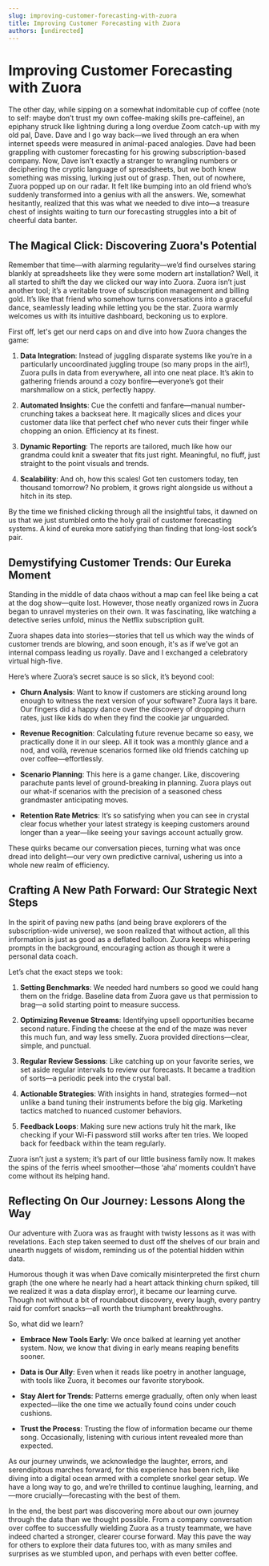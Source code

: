 ```yaml
---
slug: improving-customer-forecasting-with-zuora
title: Improving Customer Forecasting with Zuora
authors: [undirected]
---
```



# Improving Customer Forecasting with Zuora

The other day, while sipping on a somewhat indomitable cup of coffee (note to self: maybe don’t trust my own coffee-making skills pre-caffeine), an epiphany struck like lightning during a long overdue Zoom catch-up with my old pal, Dave. Dave and I go way back—we lived through an era when internet speeds were measured in animal-paced analogies. Dave had been grappling with customer forecasting for his growing subscription-based company. Now, Dave isn’t exactly a stranger to wrangling numbers or deciphering the cryptic language of spreadsheets, but we both knew something was missing, lurking just out of grasp. Then, out of nowhere, Zuora popped up on our radar. It felt like bumping into an old friend who’s suddenly transformed into a genius with all the answers. We, somewhat hesitantly, realized that this was what we needed to dive into—a treasure chest of insights waiting to turn our forecasting struggles into a bit of cheerful data banter.

## The Magical Click: Discovering Zuora's Potential

Remember that time—with alarming regularity—we’d find ourselves staring blankly at spreadsheets like they were some modern art installation? Well, it all started to shift the day we clicked our way into Zuora. Zuora isn’t just another tool; it’s a veritable trove of subscription management and billing gold. It’s like that friend who somehow turns conversations into a graceful dance, seamlessly leading while letting you be the star. Zuora warmly welcomes us with its intuitive dashboard, beckoning us to explore.

First off, let's get our nerd caps on and dive into how Zuora changes the game:

1. **Data Integration**: Instead of juggling disparate systems like you’re in a particularly uncoordinated juggling troupe (so many props in the air!), Zuora pulls in data from everywhere, all into one neat place. It’s akin to gathering friends around a cozy bonfire—everyone’s got their marshmallow on a stick, perfectly happy.

2. **Automated Insights**: Cue the confetti and fanfare—manual number-crunching takes a backseat here. It magically slices and dices your customer data like that perfect chef who never cuts their finger while chopping an onion. Efficiency at its finest.

3. **Dynamic Reporting**: The reports are tailored, much like how our grandma could knit a sweater that fits just right. Meaningful, no fluff, just straight to the point visuals and trends.

4. **Scalability**: And oh, how this scales! Got ten customers today, ten thousand tomorrow? No problem, it grows right alongside us without a hitch in its step.

By the time we finished clicking through all the insightful tabs, it dawned on us that we just stumbled onto the holy grail of customer forecasting systems. A kind of eureka more satisfying than finding that long-lost sock’s pair.

## Demystifying Customer Trends: Our Eureka Moment

Standing in the middle of data chaos without a map can feel like being a cat at the dog show—quite lost. However, those neatly organized rows in Zuora began to unravel mysteries on their own. It was fascinating, like watching a detective series unfold, minus the Netflix subscription guilt.

Zuora shapes data into stories—stories that tell us which way the winds of customer trends are blowing, and soon enough, it's as if we’ve got an internal compass leading us royally. Dave and I exchanged a celebratory virtual high-five.

Here’s where Zuora’s secret sauce is so slick, it’s beyond cool:

- **Churn Analysis**: Want to know if customers are sticking around long enough to witness the next version of your software? Zuora lays it bare. Our fingers did a happy dance over the discovery of dropping churn rates, just like kids do when they find the cookie jar unguarded.

- **Revenue Recognition**: Calculating future revenue became so easy, we practically done it in our sleep. All it took was a monthly glance and a nod, and voilà, revenue scenarios formed like old friends catching up over coffee—effortlessly.

- **Scenario Planning**: This here is a game changer. Like, discovering parachute pants level of ground-breaking in planning. Zuora plays out our what-if scenarios with the precision of a seasoned chess grandmaster anticipating moves.

- **Retention Rate Metrics**: It’s so satisfying when you can see in crystal clear focus whether your latest strategy is keeping customers around longer than a year—like seeing your savings account actually grow.

These quirks became our conversation pieces, turning what was once dread into delight—our very own predictive carnival, ushering us into a whole new realm of efficiency.

## Crafting A New Path Forward: Our Strategic Next Steps

In the spirit of paving new paths (and being brave explorers of the subscription-wide universe), we soon realized that without action, all this information is just as good as a deflated balloon. Zuora keeps whispering prompts in the background, encouraging action as though it were a personal data coach.

Let’s chat the exact steps we took:

1. **Setting Benchmarks**: We needed hard numbers so good we could hang them on the fridge. Baseline data from Zuora gave us that permission to brag—a solid starting point to measure success.

2. **Optimizing Revenue Streams**: Identifying upsell opportunities became second nature. Finding the cheese at the end of the maze was never this much fun, and way less smelly. Zuora provided directions—clear, simple, and punctual.

3. **Regular Review Sessions**: Like catching up on your favorite series, we set aside regular intervals to review our forecasts. It became a tradition of sorts—a periodic peek into the crystal ball.

4. **Actionable Strategies**: With insights in hand, strategies formed—not unlike a band tuning their instruments before the big gig. Marketing tactics matched to nuanced customer behaviors.

5. **Feedback Loops**: Making sure new actions truly hit the mark, like checking if your Wi-Fi password still works after ten tries. We looped back for feedback within the team regularly.

Zuora isn’t just a system; it’s part of our little business family now. It makes the spins of the ferris wheel smoother—those ‘aha’ moments couldn’t have come without its helping hand.

## Reflecting On Our Journey: Lessons Along the Way

Our adventure with Zuora was as fraught with twisty lessons as it was with revelations. Each step taken seemed to dust off the shelves of our brain and unearth nuggets of wisdom, reminding us of the potential hidden within data.

Humorous though it was when Dave comically misinterpreted the first churn graph (the one where he nearly had a heart attack thinking churn spiked, till we realized it was a data display error), it became our learning curve. Though not without a bit of roundabout discovery, every laugh, every pantry raid for comfort snacks—all worth the triumphant breakthroughs.

So, what did we learn?

- **Embrace New Tools Early**: We once balked at learning yet another system. Now, we know that diving in early means reaping benefits sooner.

- **Data is Our Ally**: Even when it reads like poetry in another language, with tools like Zuora, it becomes our favorite storybook.

- **Stay Alert for Trends**: Patterns emerge gradually, often only when least expected—like the one time we actually found coins under couch cushions.

- **Trust the Process**: Trusting the flow of information became our theme song. Occasionally, listening with curious intent revealed more than expected.

As our journey unwinds, we acknowledge the laughter, errors, and serendipitous marches forward, for this experience has been rich, like diving into a digital ocean armed with a complete snorkel gear setup. We have a long way to go, and we’re thrilled to continue laughing, learning, and—more crucially—forecasting with the best of them.

In the end, the best part was discovering more about our own journey through the data than we thought possible. From a company conversation over coffee to successfully wielding Zuora as a trusty teammate, we have indeed charted a stronger, clearer course forward. May this pave the way for others to explore their data futures too, with as many smiles and surprises as we stumbled upon, and perhaps with even better coffee.